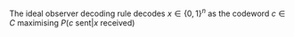 The ideal observer decoding rule decodes $x\in \{ 0,1 \}^{n}$ as the codeword $c\in C$ maximising $P(c \text{ sent} | x \text{ received})$